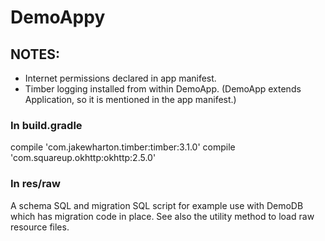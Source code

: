 # DemoAppy

## NOTES:

- Internet permissions declared in app manifest.
- Timber logging installed from within DemoApp. (DemoApp extends Application, so it is mentioned in the app manifest.)

### In build.gradle

compile 'com.jakewharton.timber:timber:3.1.0'
compile 'com.squareup.okhttp:okhttp:2.5.0'

### In res/raw

A schema SQL and migration SQL script for example use with DemoDB which has migration code in place. See also the utility method to load raw resource files.
